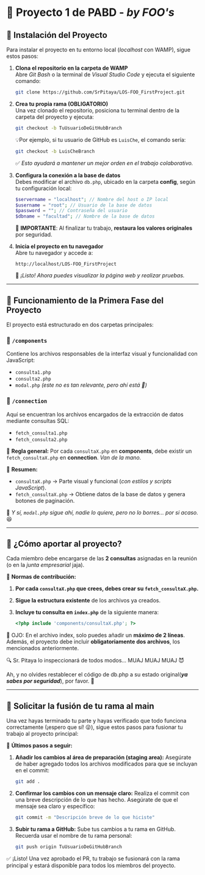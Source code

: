 # 📌 Proyecto 1 de PABD - *by FOO's*

## 🚀 Instalación del Proyecto  

Para instalar el proyecto en tu entorno local (*localhost* con WAMP), sigue estos pasos:  

1. **Clona el repositorio en la carpeta de WAMP**  
   Abre *Git Bash* o la terminal de *Visual Studio Code* y ejecuta el siguiente comando:  

   ```bash
   git clone https://github.com/SrPitaya/LOS-FOO_FirstProject.git
   ```  

2. **Crea tu propia rama (OBLIGATORIO)**  
   Una vez clonado el repositorio, posiciona tu terminal dentro de la carpeta del proyecto y ejecuta:  

   ```bash
   git checkout -b TuUsuarioDeGitHubBranch
   ```  
    💡Por ejemplo, si tu usuario de GitHub es `LuisChe`, el comando sería:

    ```bash
    git checkout -b LuisCheBranch
    ```   

   ✅ *Esto ayudará a mantener un mejor orden en el trabajo colaborativo.*  

3. **Configura la conexión a la base de datos**  
   Debes modificar el archivo `db.php`, ubicado en la carpeta **config**, según tu configuración local:  

   ```php
   $servername = "localhost"; // Nombre del host o IP local  
   $username = "root"; // Usuario de la base de datos  
   $password = ""; // Contraseña del usuario  
   $dbname = "facultad"; // Nombre de la base de datos  
   ```  

   🔴 **IMPORTANTE**: Al finalizar tu trabajo, **restaura los valores originales** por seguridad.  

4. **Inicia el proyecto en tu navegador**  
   Abre tu navegador y accede a:  

   ```
   http://localhost/LOS-FOO_FirstProject
   ```  

   🎉 *¡Listo! Ahora puedes visualizar la página web y realizar pruebas.*  

---

## 🔎 Funcionamiento de la Primera Fase del Proyecto  

El proyecto está estructurado en dos carpetas principales:  

### 📂 `/components`  
Contiene los archivos responsables de la interfaz visual y funcionalidad con JavaScript:  

- `consulta1.php`  
- `consulta2.php`  
- `modal.php` *(este no es tan relevante, pero ahí está 🤭)*  

### 📂 `/connection`  
Aquí se encuentran los archivos encargados de la extracción de datos mediante consultas SQL:  

- `fetch_consulta1.php`  
- `fetch_consulta2.php`  

📝 **Regla general:** Por cada `consultaX.php` en **components**, debe existir un `fetch_consultaX.php` en **connection**. *Van de la mano.*  

📌 **Resumen:**  
- `consultaX.php` → Parte visual y funcional (*con estilos y scripts JavaScript*).  
- `fetch_consultaX.php` → Obtiene datos de la base de datos y genera botones de paginación.  

🚨 *Y sí, `modal.php` sigue ahí, nadie lo quiere, pero no lo borres... por si acaso.* 😆  

---

## 🤝 ¿Cómo aportar al proyecto?  

Cada miembro debe encargarse de las **2 consultas** asignadas en la reunión (o en la *junta empresarial* jaja).  

📌 **Normas de contribución:**  
1. **Por cada `consultaX.php` que crees, debes crear su `fetch_consultaX.php`.**  
2. **Sigue la estructura existente** de los archivos ya creados.  
3. **Incluye tu consulta en `index.php`** de la siguiente manera:  

   ```php
   <?php include 'components/consultaX.php'; ?>
   ```
👀 OJO: En el archivo index, solo puedes añadir un **máximo de 2 líneas**. Además, el proyecto debe incluir **obligatoriamente dos archivos**, los mencionados anteriormente.
 
 🔍 Sr. Pitaya lo inspeccionará de todos modos… MUAJ MUAJ MUAJ 😈
 
 Ah, y no olvides restablecer el código de db.php a su estado original(***ya sabes por seguridad***), por favor. 🙏
 
 
---

## 🔄 Solicitar la fusión de tu rama al main

Una vez hayas terminado tu parte y hayas verificado que todo funciona correctamente (¡espero que sí! 😜), sigue estos pasos para fusionar tu trabajo al proyecto principal:

📌 **Últimos pasos a seguir:**

1. **Añadir los cambios al área de preparación (staging area):**
   Asegúrate de haber agregado todos los archivos modificados para que se incluyan en el commit:
   ```bash
   git add .
   ```

2. **Confirmar los cambios con un mensaje claro:**
   Realiza el commit con una breve descripción de lo que has hecho. Asegúrate de que el mensaje sea claro y específico:
   ```bash
   git commit -m "Descripción breve de lo que hiciste"
   ```

3. **Subir tu rama a GitHub:**
   Sube tus cambios a tu rama en GitHub. Recuerda usar el nombre de tu rama personal:
   ```bash
   git push origin TuUsuarioDeGitHubBranch
   ```

✅ ¡Listo! Una vez aprobado el PR, tu trabajo se fusionará con la rama principal y estará disponible para todos los miembros del proyecto.

